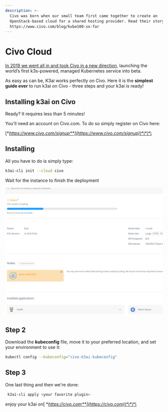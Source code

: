 ```yaml
---
description: >-
  Civo was born when our small team first came together to create an
  OpenStack-based cloud for a shared hosting provider. Read their story here:
  https://www.civo.com/blog/kube100-so-far
---
```


# Civo Cloud

[In 2019 we went all in and took Civo in a new direction](https://www.civo.com/blog/a-civo-2019-retrospective-how-we-got-here-and-what-s-next), launching the world’s first k3s-powered, managed Kubernetes service into beta.

As easy as can be, K3ai works perfectly on Civo. Here it is the **simplest guide ever** to run k3ai on Civo - three steps and your k3ai is ready!

## Installing k3ai on Civo

Ready? It requires less than 5 minutes!

You'll need an account on Civo.com. To do so simply register on Civo here:

[**https://www.civo.com/signup**](https://www.civo.com/signup)\*\*\*\*

## Installing

All you have to do is simply type:

```bash
k3ai-cli init --cloud civo
```

Wait for the instance to finish the deployment

![k3s deployment](../.gitbook/assets/4.png)

## Step 2

Download the **kubeconfig** file, move it to your preferred location, and set your environment to use it:

```bash
kubectl config --kubeconfig="civo-k3ai-kubeconfig"
```

## Step 3

One last thing and then we're done:

```bash
 k3ai-cli apply <your favorite plugin>
```

enjoy your k3ai on[ **https://civo.com**](https://civo.com)\*\*\*\*

